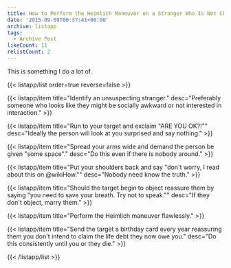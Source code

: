 ```yaml
---
title: How to Perform the Heimlich Maneuver on a Stranger Who Is Not Choking
date: '2015-09-09T00:37:41+00:00'
archive: listapp
tags: 
  - Archive Post
likeCount: 11
relistCount: 2
---
```


This is something I do a lot of.

<!--more-->

{{< listapp/list order=true reverse=false >}}

   {{< listapp/item title="Identify an unsuspecting stranger."
      desc="Preferably someone who looks like they might be socially awkward or not interested in interaction." >}}

   {{< listapp/item title="Run to your target and exclaim \"ARE YOU OK?!\""
      desc="Ideally the person will look at you surprised and say nothing." >}}

   {{< listapp/item title="Spread your arms wide and demand the person be given \"some space\"."
      desc="Do this even if there is nobody around." >}}

   {{< listapp/item title="Put your shoulders back and say \"don't worry, I read about this on @wikiHow.\""
      desc="Nobody need know the truth." >}}

   {{< listapp/item title="Should the target begin to object reassure them by saying \"you need to save your breath. Try not to speak.\""
      desc="If they don't object, marry them." >}}

   {{< listapp/item title="Perform the Heimlich maneuver flawlessly." >}}

   {{< listapp/item title="Send the target a birthday card every year reassuring them you don't intend to claim the life debt they now owe you."
      desc="Do this consistently until you or they die." >}}

{{< /listapp/list >}}
